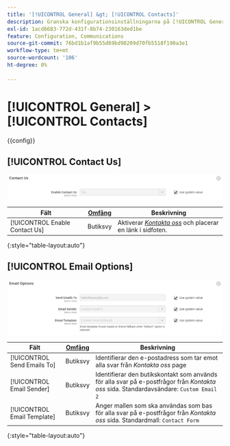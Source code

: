 ```yaml
---
title: '[!UICONTROL General] &gt; [!UICONTROL Contacts]'
description: Granska konfigurationsinställningarna på [!UICONTROL General] &gt; [!UICONTROL Contacts] sidan för Commerce Admin.
exl-id: 1acd6683-772d-431f-8b74-230163ded1be
feature: Configuration, Communications
source-git-commit: 76bd1b1af9b55d69bd98209d70fb5518f190a3e1
workflow-type: tm+mt
source-wordcount: '106'
ht-degree: 0%

---
```


# [!UICONTROL General] > [!UICONTROL Contacts]

{{config}}

## [!UICONTROL Contact Us]

![Kontakta oss](./assets/contacts-contact-us.png)<!-- zoom -->

<!-- [Contact Us](https://docs.magento.com/user-guide/stores/contact-us.html) -->

| Fält | [Omfång](../../getting-started/websites-stores-views.md#scope-settings) | Beskrivning |
|--- |--- |--- |
| [!UICONTROL Enable Contact Us] | Butiksvy | Aktiverar [_Kontakta oss_](../../getting-started/store-details.md#contact-us-form) och placerar en länk i sidfoten. |

{:style=&quot;table-layout:auto&quot;}

## [!UICONTROL Email Options]

![E-postalternativ](./assets/contacts-email-options.png)<!-- zoom -->

<!-- [Email Options](https://docs.magento.com/user-guide/stores/contact-us.html) -->

| Fält | [Omfång](../../getting-started/websites-stores-views.md#scope-settings) | Beskrivning |
|--- |--- |--- |
| [!UICONTROL Send Emails To] | Butiksvy | Identifierar den e-postadress som tar emot alla svar från _Kontakta oss_ page |
| [!UICONTROL Email Sender] | Butiksvy | Identifierar den butikskontakt som används för alla svar på e-postfrågor från _Kontakta oss_ sida. Standardavsändare: `Custom Email 2` |
| [!UICONTROL Email Template] | Butiksvy | Anger mallen som ska användas som bas för alla svar på e-postfrågor från _Kontakta oss_ sida. Standardmall: `Contact Form` |

{:style=&quot;table-layout:auto&quot;}
